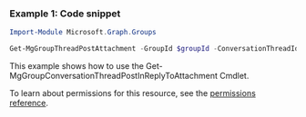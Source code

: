 ### Example 1: Code snippet

```powershellImport-Module Microsoft.Graph.Groups

Get-MgGroupThreadPostAttachment -GroupId $groupId -ConversationThreadId $conversationThreadId -PostId $postId
```
This example shows how to use the Get-MgGroupConversationThreadPostInReplyToAttachment Cmdlet.
To learn about permissions for this resource, see the [permissions reference](/graph/permissions-reference).

